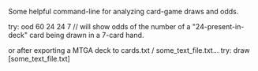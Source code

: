 Some helpful command-line for analyzing card-game draws and odds.

try: 
  ood 60 24 24 7 
  // will show odds of the number of a "24-present-in-deck" card being drawn in a 7-card hand.
  
or after exporting a MTGA deck to cards.txt / some_text_file.txt...
try:
  draw [some_text_file.txt]
